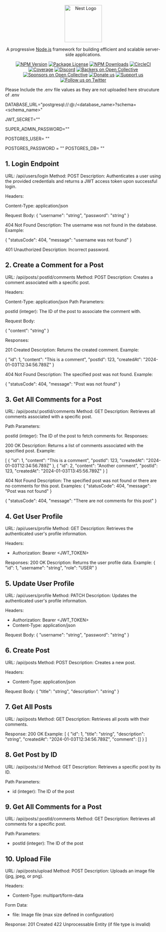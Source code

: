 <p align="center">
  <a href="http://nestjs.com/" target="blank"><img src="https://nestjs.com/img/logo-small.svg" width="120" alt="Nest Logo" /></a>
</p>

[circleci-image]: https://img.shields.io/circleci/build/github/nestjs/nest/master?token=abc123def456
[circleci-url]: https://circleci.com/gh/nestjs/nest

  <p align="center">A progressive <a href="http://nodejs.org" target="_blank">Node.js</a> framework for building efficient and scalable server-side applications.</p>
    <p align="center">
<a href="https://www.npmjs.com/~nestjscore" target="_blank"><img src="https://img.shields.io/npm/v/@nestjs/core.svg" alt="NPM Version" /></a>
<a href="https://www.npmjs.com/~nestjscore" target="_blank"><img src="https://img.shields.io/npm/l/@nestjs/core.svg" alt="Package License" /></a>
<a href="https://www.npmjs.com/~nestjscore" target="_blank"><img src="https://img.shields.io/npm/dm/@nestjs/common.svg" alt="NPM Downloads" /></a>
<a href="https://circleci.com/gh/nestjs/nest" target="_blank"><img src="https://img.shields.io/circleci/build/github/nestjs/nest/master" alt="CircleCI" /></a>
<a href="https://coveralls.io/github/nestjs/nest?branch=master" target="_blank"><img src="https://coveralls.io/repos/github/nestjs/nest/badge.svg?branch=master#9" alt="Coverage" /></a>
<a href="https://discord.gg/G7Qnnhy" target="_blank"><img src="https://img.shields.io/badge/discord-online-brightgreen.svg" alt="Discord"/></a>
<a href="https://opencollective.com/nest#backer" target="_blank"><img src="https://opencollective.com/nest/backers/badge.svg" alt="Backers on Open Collective" /></a>
<a href="https://opencollective.com/nest#sponsor" target="_blank"><img src="https://opencollective.com/nest/sponsors/badge.svg" alt="Sponsors on Open Collective" /></a>
  <a href="https://paypal.me/kamilmysliwiec" target="_blank"><img src="https://img.shields.io/badge/Donate-PayPal-ff3f59.svg" alt="Donate us"/></a>
    <a href="https://opencollective.com/nest#sponsor"  target="_blank"><img src="https://img.shields.io/badge/Support%20us-Open%20Collective-41B883.svg" alt="Support us"></a>
  <a href="https://twitter.com/nestframework" target="_blank"><img src="https://img.shields.io/twitter/follow/nestframework.svg?style=social&label=Follow" alt="Follow us on Twitter"></a>
</p>
  <!--[![Backers on Open Collective](https://opencollective.com/nest/backers/badge.svg)](https://opencollective.com/nest#backer)
  [![Sponsors on Open Collective](https://opencollective.com/nest/sponsors/badge.svg)](https://opencollective.com/nest#sponsor)-->










Please Include the .env file values as they are not uploaded here 
strucuture of .env 

DATABASE_URL="postgresql://<username>:<password>@<host>:<port>/<database_name>?schema=<schema_name>"

JWT_SECRET=""


SUPER_ADMIN_PASSWORD=""

POSTGRES_USER= ""  

POSTGRES_PASSWORD = ""
 POSTGRES_DB= ""



## 1. Login Endpoint
URL: /api/users/login
Method: POST
Description: Authenticates a user using the provided credentials and returns a JWT access token upon successful login.


Headers:

Content-Type: application/json


Request Body:
{
  "username": "string",
  "password": "string"
}


404 Not Found
Description: The username was not found in the database.
Example:

{
  "statusCode": 404,
  "message": "username was not found"
}


401 Unauthorized
Description: Incorrect password.




## 2. Create a Comment for a Post
URL: /api/posts/:postId/comments
Method: POST
Description: Creates a comment associated with a specific post.

Headers:

Content-Type: application/json
Path Parameters:

postId (integer): The ID of the post to associate the comment with.


Request Body:


{
  "content": "string"
}


Responses:

201 Created
Description: Returns the created comment.
Example:


{
  "id": 1,
  "content": "This is a comment",
  "postId": 123,
  "createdAt": "2024-01-03T12:34:56.789Z"
}


404 Not Found
Description: The specified post was not found.
Example:

{
  "statusCode": 404,
  "message": "Post was not found"
}



## 3. Get All Comments for a Post
URL: /api/posts/:postId/comments
Method: GET
Description: Retrieves all comments associated with a specific post.

Path Parameters:

postId (integer): The ID of the post to fetch comments for.
Responses:

200 OK
Description: Returns a list of comments associated with the specified post.
Example:

[
  {
    "id": 1,
    "content": "This is a comment",
    "postId": 123,
    "createdAt": "2024-01-03T12:34:56.789Z"
  },
  {
    "id": 2,
    "content": "Another comment",
    "postId": 123,
    "createdAt": "2024-01-03T13:45:56.789Z"
  }
]



404 Not Found
Description: The specified post was not found or there are no comments for this post.
Examples:
{
  "statusCode": 404,
  "message": "Post was not found"
}


{
  "statusCode": 404,
  "message": "There are not comments for this post"
}



## 4. Get User Profile
URL: /api/users/profile
Method: GET
Description: Retrieves the authenticated user's profile information.

Headers:
- Authorization: Bearer <JWT_TOKEN>

Responses:
200 OK
Description: Returns the user profile data.
Example:
{
  "id": 1,
  "username": "string",
  "role": "USER"
}

## 5. Update User Profile
URL: /api/users/profile
Method: PATCH
Description: Updates the authenticated user's profile information.

Headers:
- Authorization: Bearer <JWT_TOKEN>
- Content-Type: application/json

Request Body:
{
  "username": "string",
  "password": "string"
}

## 6. Create Post
URL: /api/posts
Method: POST
Description: Creates a new post.

Headers:
- Content-Type: application/json

Request Body:
{
  "title": "string",
  "description": "string"
}

## 7. Get All Posts
URL: /api/posts
Method: GET
Description: Retrieves all posts with their comments.

Response:
200 OK
Example:
[
  {
    "id": 1,
    "title": "string",
    "description": "string",
    "createdAt": "2024-01-03T12:34:56.789Z",
    "comment": []
  }
]

## 8. Get Post by ID
URL: /api/posts/:id
Method: GET
Description: Retrieves a specific post by its ID.

Path Parameters:
- id (integer): The ID of the post

## 9. Get All Comments for a Post
URL: /api/posts/:postId/comments
Method: GET
Description: Retrieves all comments for a specific post.

Path Parameters:
- postId (integer): The ID of the post

## 10. Upload File
URL: /api/posts/upload
Method: POST
Description: Uploads an image file (jpg, jpeg, or png).

Headers:
- Content-Type: multipart/form-data

Form Data:
- file: Image file (max size defined in configuration)

Response:
201 Created
422 Unprocessable Entity (if file type is invalid)
